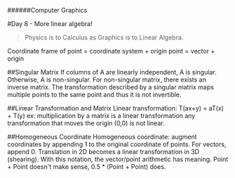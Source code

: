 ######Computer Graphics

#Day 8 - More linear algebra!

> Physics is to Calculus as Graphics is to Linear Algebra.

Coordinate frame of point = coordinate system + origin
point = vector + origin

##Singular Matrix
If columns of A are linearly independent, A is singular. Otherwise, A is non-singular. For non-singular matrix, there exists an inverse matrix.
The transformation described by a singular matrix maps multiple points to the same point and thus it is not invertible.

##Linear Transformation and Matrix
Linear transformation: T(ax+y) = aT(x) + T(y)
ex: multiplication by a matrix is a linear transformation
any transformation that moves the origin (0,0) is not linear.

##Homogeneous Coordinate
Homogeneous coordinate: augment coordinates by appending 1 to the original coordinate of points. For vectors, append 0. Translation in 2D becomes a linear transformation in 3D (shearing). With this notation, the vector/point arithmetic has meaning. Point + Point doesn't make sense, 0.5 * (Point + Point) does.
